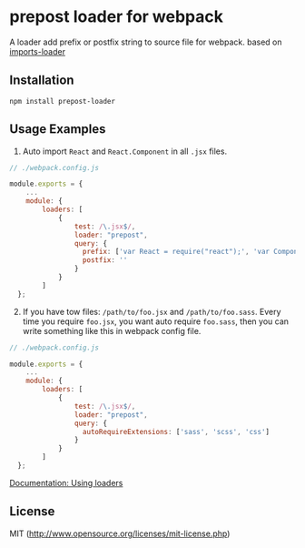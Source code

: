 # prepost loader for webpack

A loader add prefix or postfix string to source file for webpack. based on [imports-loader](https://github.com/webpack/imports-loader)

## Installation

```
npm install prepost-loader
```

## Usage Examples


1. Auto import `React` and `React.Component` in all `.jsx` files.

  ```javascript
  // ./webpack.config.js

  module.exports = {
      ...
      module: {
          loaders: [
              {
                  test: /\.jsx$/,
                  loader: "prepost",
                  query: {
                    prefix: ['var React = require("react");', 'var Component = React.Component;'],
                    postfix: ''
                  }
              }
          ]
    };
  ```


2. If you have tow files: `/path/to/foo.jsx` and `/path/to/foo.sass`. Every time you require `foo.jsx`, you want auto require `foo.sass`, then you can write something like this in webpack config file.

  ```javascript
  // ./webpack.config.js

  module.exports = {
      ...
      module: {
          loaders: [
              {
                  test: /\.jsx$/,
                  loader: "prepost",
                  query: {
                    autoRequireExtensions: ['sass', 'scss', 'css']
                  }
              }
          ]
    };
  ```

[Documentation: Using loaders](http://webpack.github.io/docs/using-loaders.html)



## License

MIT (http://www.opensource.org/licenses/mit-license.php)
